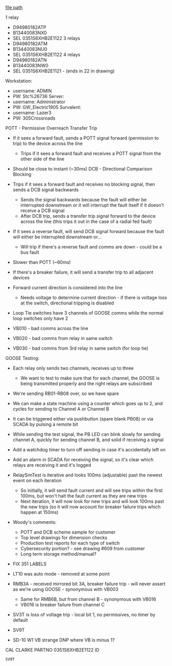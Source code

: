 
[file path](<file:///C:\Users\jnetherton\G&W Electric Co\US-PowerGridAutomation - Documents\_Lazer\Camp Carroll - 108664 - 106176>)

1 relay
- D94980182ATP
- B13440083NX0
- SEL 0351S6XHB2E1122
3 relays
- D94980182ATM
- B13440083NU0
- SEL 0351S6XHB2E1122
4 relays
- D94980182ATN
- B13440083NW0
- SEL 0351S6XHB2E1121 - (ends in 22 in drawing)


Workstation:
- username: ADMIN
- PW: Stc%26736
Server:
- username: Administrator
- PW: GW_Electric1905
Survalent:
- username: Lazer3
- PW: 305Crossroads


POTT - Permissive Overreach Transfer Trip
- If it sees a forward fault, sends a POTT signal forward (permission to trip) to the device across the line
	- Trips if it sees a forward fault and receives a POTT signal from the other side of the line
- Should be close to instant (~30ms)
DCB - Directional Comparison Blocking
- Trips if it sees a forward fault and receives no blocking signal, then sends a DCB signal backwards
	- Sends the signal backwards because the fault will either be interrupted downstream or it will interrupt the fault itself if it doesn't receive a DCB signal
	- After DCB trip, sends a transfer trip signal forward to the device across the line (this trips it out in the case of a radial fed fault)
- If it sees a reverse fault, will send DCB signal forward because the fault will either be interrupted downstream or...
	- Will trip if there's a reverse fault and comms are down - could be a bus fault
- Slower than POTT (~60ms)

- If there's a breaker failure, it will send a transfer trip to all adjacent devices
- Forward current direction is considered into the line
	- Needs voltage to determine current direction - if there is voltage loss at the switch, directional tripping is disabled
- Loop Tie switches have 3 channels of GOOSE comms while the normal loop switches only have 2
- VB010 - bad comms across the line
- VB020 - bad comms from relay in same switch
- VB030 - bad comms from 3rd relay in same switch (for loop tie)


GOOSE Testing:
- Each relay only sends two channels, receives up to three
	- We want to test to make sure that for each channel, the GOOSE is being transmitted properly and the right relays are subscribed
- We're sending RB01-RB08 over, so we have spare 
- We can make a state machine using a counter which goes up to 2, and cycles for sending to Channel A or Channel B
- It can be triggered either via pushbutton (spare blank PB08) or via SCADA by pulsing a remote bit
- While sending the test signal, the PB LED can blink slowly for sending channel A, quickly for sending channel B, and solid if receiving a signal
- Add a watchdog timer to turn off sending in case it's accidentally left on
- Add an alarm in SCADA for receiving the signal, so it's clear which relays are receiving it and it's logged

- RelaySimTest is iterative and looks 100ms (adjustable) past the newest event on each iteration
	- So initially, it will send fault current and will see trips within the first 100ms, but won't halt the fault current as they are new trips
	- Next iteration, it will now look for new trips and will look 100ms past the new trips (so it will now account for breaker failure trips which happen at 150ms)

- Woody's comments:
	- POTT and DCB scheme sample for customer
	- Top level drawings for dimension checks
	- Production test reports for each type of switch
	- Cybersecurity portion? - see drawing #609 from customer
	- Long term storage method/manual?
-  FIX 351 LABELS
- LT10 was auto mode - removed at some point
- RMB3A - received mirrored bit 3A, breaker failure trip - will never assert as we're using GOOSE - synonymous with VB003
	- Same for RMB6B, but from channel B - synonymous with VB016
	- VB016 is breaker failure from channel C
- SV3T is loss of voltage trip - local bit 1, no permissives, no timer by default
- SV9T

- SD-10 W1 VB strange DNP where VB is minus 1?

CAL
CLARKE
PARTNO
0351S6XHB2E1122
ID



`SV9T`